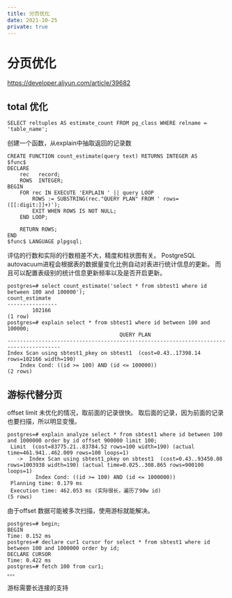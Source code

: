 ```yaml
---
title: 分页优化
date: 2021-10-25
private: true
---
```

# 分页优化
https://developer.aliyun.com/article/39682

## total 优化

    SELECT reltuples AS estimate_count FROM pg_class WHERE relname = 'table_name';

创建一个函数，从explain中抽取返回的记录数

    CREATE FUNCTION count_estimate(query text) RETURNS INTEGER AS
    $func$
    DECLARE
        rec   record;
        ROWS  INTEGER;
    BEGIN
        FOR rec IN EXECUTE 'EXPLAIN ' || query LOOP
            ROWS := SUBSTRING(rec."QUERY PLAN" FROM ' rows=([[:digit:]]+)');
            EXIT WHEN ROWS IS NOT NULL;
        END LOOP;
    
        RETURN ROWS;
    END
    $func$ LANGUAGE plpgsql;

评估的行数和实际的行数相差不大，精度和柱状图有关。
PostgreSQL autovacuum进程会根据表的数据量变化比例自动对表进行统计信息的更新。
而且可以配置表级别的统计信息更新频率以及是否开启更新。

    postgres=# select count_estimate('select * from sbtest1 where id between 100 and 100000');
    count_estimate 
    ----------------
            102166
    (1 row)
    postgres=# explain select * from sbtest1 where id between 100 and 100000;
                                        QUERY PLAN                                       
    ---------------------------------------------------------------------------------------
    Index Scan using sbtest1_pkey on sbtest1  (cost=0.43..17398.14 rows=102166 width=190)
        Index Cond: ((id >= 100) AND (id <= 100000))
    (2 rows)

## 游标代替分页
offset limit 未优化的情况，取前面的记录很快。 取后面的记录，因为前面的记录也要扫描，所以明显变慢。

    postgres=# explain analyze select * from sbtest1 where id between 100 and 1000000 order by id offset 900000 limit 100;
     Limit  (cost=83775.21..83784.52 rows=100 width=190) (actual time=461.941..462.009 rows=100 loops=1)
       ->  Index Scan using sbtest1_pkey on sbtest1  (cost=0.43..93450.08 rows=1003938 width=190) (actual time=0.025..308.865 rows=900100 loops=1)
             Index Cond: ((id >= 100) AND (id <= 1000000))
     Planning time: 0.179 ms
     Execution time: 462.053 ms (实际很长，遍历了90w id)
    (5 rows)

由于offset 数据可能被多次扫描，使用游标就能解决。

    postgres=# begin;
    BEGIN
    Time: 0.152 ms
    postgres=# declare cur1 cursor for select * from sbtest1 where id between 100 and 1000000 order by id;
    DECLARE CURSOR
    Time: 0.422 ms
    postgres=# fetch 100 from cur1;
    。。。

游标需要长连接的支持